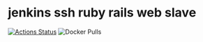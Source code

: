 # jenkins ssh ruby rails web slave

[![Actions Status](https://github.com/luotaoruby/jenkins-ssh-ruby-rails-web-slave/workflows/tests/badge.svg)](https://github.com/luotaoruby/jenkins-ssh-ruby-rails-web-slave/actions)
![Docker Pulls](https://img.shields.io/docker/pulls/luotaoruby/jenkins-ssh-ruby-rails-web-slave)
